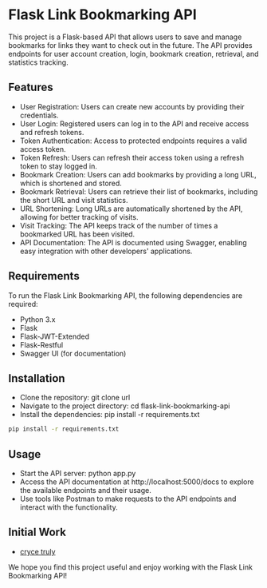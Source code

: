 # Flask Link Bookmarking API

This project is a Flask-based API that allows users to save and manage bookmarks for links they want to check out in the future. The API provides endpoints for user account creation, login, bookmark creation, retrieval, and statistics tracking.

## Features

- User Registration: Users can create new accounts by providing their credentials.
- User Login: Registered users can log in to the API and receive access and refresh tokens.
- Token Authentication: Access to protected endpoints requires a valid access token.
- Token Refresh: Users can refresh their access token using a refresh token to stay logged in.
- Bookmark Creation: Users can add bookmarks by providing a long URL, which is shortened and stored.
- Bookmark Retrieval: Users can retrieve their list of bookmarks, including the short URL and visit statistics.
- URL Shortening: Long URLs are automatically shortened by the API, allowing for better tracking of visits.
- Visit Tracking: The API keeps track of the number of times a bookmarked URL has been visited.
- API Documentation: The API is documented using Swagger, enabling easy integration with other developers' applications.

## Requirements

To run the Flask Link Bookmarking API, the following dependencies are required:

- Python 3.x
- Flask
- Flask-JWT-Extended
- Flask-Restful
- Swagger UI (for documentation)

## Installation

- Clone the repository: git clone url
- Navigate to the project directory: cd flask-link-bookmarking-api
- Install the dependencies: pip install -r requirements.txt

```bash
pip install -r requirements.txt
```

## Usage

- Start the API server: python app.py
- Access the API documentation at http://localhost:5000/docs to explore the available endpoints and their usage.
- Use tools like Postman to make requests to the API endpoints and interact with the functionality.

## Initial Work

- [cryce truly](https://github.com/CryceTruly)

We hope you find this project useful and enjoy working with the Flask Link Bookmarking API!
